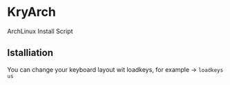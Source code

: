 # KryArch
ArchLinux Install Script

## Istalliation
You can change your keyboard layout wit loadkeys, for example -> `loadkeys us`
